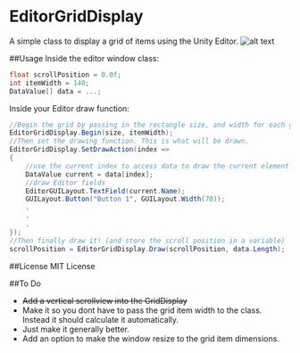 # EditorGridDisplay
A simple class to display a grid of items using the Unity Editor.
![alt text](https://github.com/Modex2/EditorGridDisplay/blob/master/Show.png "Example usage")

##Usage
Inside the editor window class:
```c#
float scrollPosition = 0.0f;
int itemWidth = 140;
DataValue[] data = ...;
```

Inside your Editor draw function:

```c#
//Begin the grid by passing in the rectangle size, and width for each grid item
EditorGridDisplay.Begin(size, itemWidth);
//Then set the drawing function. This is what will be drawn.
EditorGridDisplay.SetDrawAction(index =>
{
    //use the current index to access data to draw the current element
    DataValue current = data[index];
    //draw Editor fields
    EditorGUILayout.TextField(current.Name);
    GUILayout.Button("Button 1", GUILayout.Width(70));
    .
    .
    .
});
//Then finally draw it! (and store the scroll position in a variable)
scrollPosition = EditorGridDisplay.Draw(scrollPosition, data.Length);
```
##License
MIT License

##To Do
* ~~Add a vertical scrollview into the GridDisplay~~
* Make it so you dont have to pass the grid item width to the class. Instead it should calculate it automatically.
* Just make it generally better.
* Add an option to make the window resize to the grid item dimensions.
